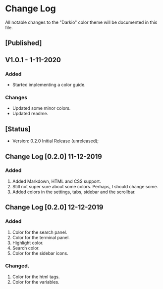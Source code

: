 # Change Log

All notable changes to the "Darkio" color theme will be documented in this file.

## [Published]
## V1.0.1 - 1-11-2020

### Added
- Started implementing a color guide.

### Changes
- Updated some minor colors.
- Updated readme.

## [Status]

- Version: 0.2.0 Initial Release (unreleased);

## Change Log [0.2.0] 11-12-2019
### Added
1. Added Markdown, HTML and CSS support.
2. Still not super sure about some colors. Perhaps, I should change some.
3. Added colors in the settings, tabs, sidebar and the scrollbar.


## Change Log [0.2.0] 12-12-2019
### Added
1. Color for the search panel.
2. Color for the terminal panel.
3. Highlight color.
4. Search color.
5. Color for the sidebar icons.

### Changed.
1. Color for the html tags.
2. Color for the variables.